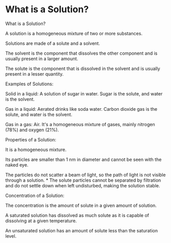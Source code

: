 # What is a Solution?

What is a Solution?

A solution is a homogeneous mixture of two or more substances.

Solutions are made of a solute and a solvent.

The solvent is the component that dissolves the other component and is usually present in a larger amount.

The solute is the component that is dissolved in the solvent and is usually present in a lesser quantity.

Examples of Solutions:

Solid in a liquid: A solution of sugar in water. Sugar is the solute, and water is the solvent.

Gas in a liquid: Aerated drinks like soda water. Carbon dioxide gas is the solute, and water is the solvent.

Gas in a gas: Air. It's a homogeneous mixture of gases, mainly nitrogen (78%) and oxygen (21%).

Properties of a Solution:

It is a homogeneous mixture.

Its particles are smaller than 1 nm in diameter and cannot be seen with the naked eye.

The particles do not scatter a beam of light, so the path of light is not visible through a solution.     * The solute particles cannot be separated by filtration and do not settle down when left undisturbed, making the solution stable.

Concentration of a Solution:

The concentration is the amount of solute in a given amount of solution.

A saturated solution has dissolved as much solute as it is capable of dissolving at a given temperature.

An unsaturated solution has an amount of solute less than the saturation level.
